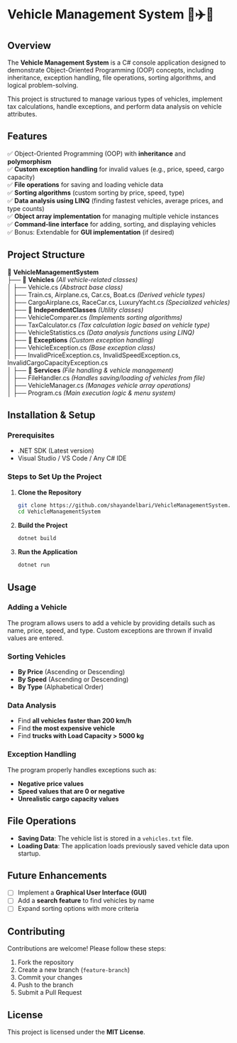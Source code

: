 # Vehicle Management System 🚗✈️🚢

## Overview

The **Vehicle Management System** is a C# console application designed to demonstrate Object-Oriented Programming (OOP) concepts, including inheritance, exception handling, file operations, sorting algorithms, and logical problem-solving.

This project is structured to manage various types of vehicles, implement tax calculations, handle exceptions, and perform data analysis on vehicle attributes.

## Features

✅ Object-Oriented Programming (OOP) with **inheritance** and **polymorphism**  
✅ **Custom exception handling** for invalid values (e.g., price, speed, cargo capacity)  
✅ **File operations** for saving and loading vehicle data  
✅ **Sorting algorithms** (custom sorting by price, speed, type)  
✅ **Data analysis using LINQ** (finding fastest vehicles, average prices, and type counts)  
✅ **Object array implementation** for managing multiple vehicle instances  
✅ **Command-line interface** for adding, sorting, and displaying vehicles  
✅ Bonus: Extendable for **GUI implementation** (if desired)

## Project Structure

📂 **VehicleManagementSystem**  
├── 📁 **Vehicles** _(All vehicle-related classes)_  
│ ├── Vehicle.cs _(Abstract base class)_  
│ ├── Train.cs, Airplane.cs, Car.cs, Boat.cs _(Derived vehicle types)_  
│ ├── CargoAirplane.cs, RaceCar.cs, LuxuryYacht.cs _(Specialized vehicles)_  
│
├── 📁 **IndependentClasses** _(Utility classes)_  
│ ├── VehicleComparer.cs _(Implements sorting algorithms)_  
│ ├── TaxCalculator.cs _(Tax calculation logic based on vehicle type)_  
│ ├── VehicleStatistics.cs _(Data analysis functions using LINQ)_  
│
├── 📁 **Exceptions** _(Custom exception handling)_  
│ ├── VehicleException.cs _(Base exception class)_  
│ ├── InvalidPriceException.cs, InvalidSpeedException.cs, InvalidCargoCapacityException.cs  
│
├── 📁 **Services** _(File handling & vehicle management)_  
│ ├── FileHandler.cs _(Handles saving/loading of vehicles from file)_  
│ ├── VehicleManager.cs _(Manages vehicle array operations)_  
│
├── Program.cs _(Main execution logic & menu system)_

## Installation & Setup

### Prerequisites

- .NET SDK (Latest version)
- Visual Studio / VS Code / Any C# IDE

### Steps to Set Up the Project

1. **Clone the Repository**

   ```bash
   git clone https://github.com/shayandelbari/VehicleManagementSystem.git
   cd VehicleManagementSystem
   ```

2. **Build the Project**

   ```bash
   dotnet build
   ```

3. **Run the Application**

   ```bash
   dotnet run
   ```

## Usage

### Adding a Vehicle

The program allows users to add a vehicle by providing details such as name, price, speed, and type. Custom exceptions are thrown if invalid values are entered.

### Sorting Vehicles

- **By Price** (Ascending or Descending)
- **By Speed** (Ascending or Descending)
- **By Type** (Alphabetical Order)

### Data Analysis

- Find **all vehicles faster than 200 km/h**
- Find **the most expensive vehicle**
- Find **trucks with Load Capacity > 5000 kg**

### Exception Handling

The program properly handles exceptions such as:

- **Negative price values**
- **Speed values that are 0 or negative**
- **Unrealistic cargo capacity values**

## File Operations

- **Saving Data**: The vehicle list is stored in a `vehicles.txt` file.
- **Loading Data**: The application loads previously saved vehicle data upon startup.

## Future Enhancements

- [ ] Implement a **Graphical User Interface (GUI)**
- [ ] Add a **search feature** to find vehicles by name
- [ ] Expand sorting options with more criteria

## Contributing

Contributions are welcome! Please follow these steps:

1. Fork the repository
2. Create a new branch (`feature-branch`)
3. Commit your changes
4. Push to the branch
5. Submit a Pull Request

## License

This project is licensed under the **MIT License**.
